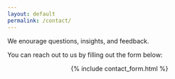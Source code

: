 ```yaml
---
layout: default
permalink: /contact/
---
```


We enourage questions, insights, and feedback. 

You can reach out to us by filling out the form below:

<p align="center">
 {% include contact_form.html %}
</p>
